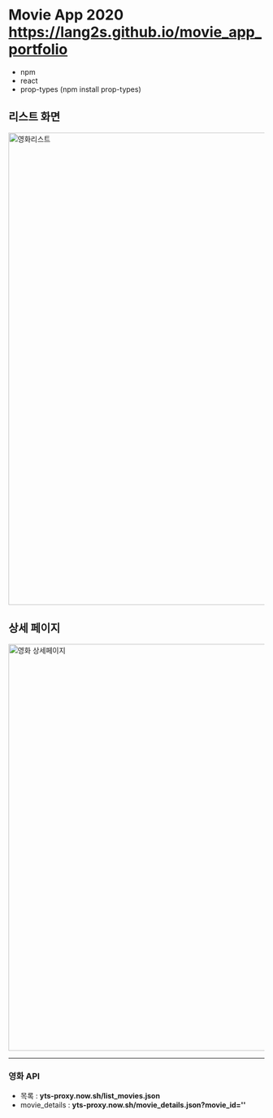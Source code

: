 # Movie App 2020         https://lang2s.github.io/movie_app_portfolio

+ npm
+ react
+ prop-types (npm install prop-types)

## 리스트 화면
<img width="930" alt="영화리스트" src="https://user-images.githubusercontent.com/56714431/90729342-678d3000-e301-11ea-9a32-1b27a358393e.PNG">

## 상세 페이지
<img width="801" alt="영화 상세페이지" src="https://user-images.githubusercontent.com/56714431/90729346-6825c680-e301-11ea-9aa9-36533a4815ae.PNG">

-------------------------------------
### 영화 API
- 목록 : __yts-proxy.now.sh/list_movies.json__
- movie_details : __yts-proxy.now.sh/movie_details.json?movie_id=''__
